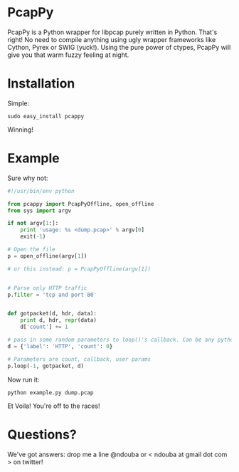 # PcapPy

PcapPy is a Python wrapper for libpcap purely written in Python. That's right! No need to compile anything using ugly
wrapper frameworks like Cython, Pyrex or SWIG (yuck!). Using the pure power of ctypes, PcapPy will give you that warm
fuzzy feeling at night.

# Installation

Simple:

`sudo easy_install pcappy`

Winning!

# Example

Sure why not:

```python
#!/usr/bin/env python

from pcappy import PcapPyOffline, open_offline
from sys import argv

if not argv[1:]:
    print 'usage: %s <dump.pcap>' % argv[0]
    exit(-1)

# Open the file
p = open_offline(argv[1])

# or this instead: p = PcapPyOffline(argv[1])


# Parse only HTTP traffic
p.filter = 'tcp and port 80'


def gotpacket(d, hdr, data):
    print d, hdr, repr(data)
    d['count'] += 1

# pass in some random parameters to loop()'s callback. Can be any python object you want!
d = {'label': 'HTTP', 'count': 0}

# Parameters are count, callback, user params
p.loop(-1, gotpacket, d)
```

Now run it:

`python example.py dump.pcap`

Et Voila! You're off to the races!

# Questions?

We've got answers: drop me a line @ndouba or < ndouba at gmail dot com > on twitter!